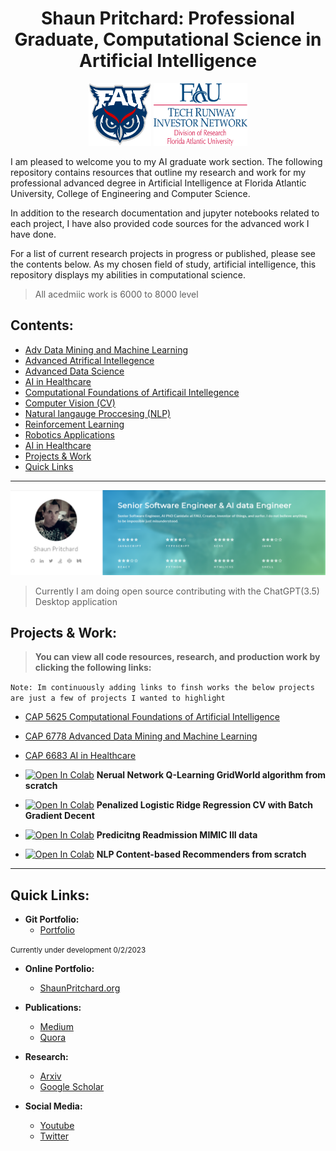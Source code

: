 <h1 align="center">
Shaun Pritchard: Professional Graduate, Computational Science in Artificial Intelligence
</h1>

<p align="center">
<span>
<img src="assets/fau.png" data-canonical-src="docs/fau.png" width="100" height="100" />

<img src="assets/trin.png" data-canonical-src="assets/fau.png" width="150" height="100" />
</span>
</p>


I am pleased to welcome you to my AI graduate work section. The following repository contains resources that outline my research and work for my professional advanced degree in Artificial Intelligence at Florida Atlantic University, College of Engineering and Computer Science.

In addition to the research documentation and jupyter notebooks related to each project, I have also provided code sources for the advanced work I have done.

For a list of current research projects in progress or published, please see the contents below.
As my chosen field of study, artificial intelligence, this repository displays my abilities in computational science.

> All acedmiic work is 6000 to 8000 level

## **Contents:**



- [Adv Data Mining and Machine Learning](#-Adv)
- [Advanced Atrifical Intellegence](#-Advanced)
- [Advanced Data Science](#-Data)
- [AI in Healthcare](#-AI)
- [Computational Foundations of Artificail Intellegence](#-Computational)
- [Computer Vision (CV)](#-Computer)
- [Natural langauge Proccesing (NLP)](#-Natural)
- [Reinforcement Learning](#-Reinforcement)
- [Robotics Applications](#-AI)
- [AI in Healthcare](#-Robotics)
- [Projects & Work](#-Projects)
- [Quick Links](#-Quick)

---

<p align="center">
<span>
<img src="https://github.com/shaungt1/Shaun-Pritchard-Portfolio/blob/6b7c18d431281cf6f94c921e9f72acc6e3b65ca9/assets/shaun-portfolio-git.png" data-canonical-src="https://github.com/shaungt1/Shaun-Pritchard-Portfolio/blob/6b7c18d431281cf6f94c921e9f72acc6e3b65ca9/assets/shaun-portfolio-git.png" />
</p>

> Currently I am doing open source contributing  with the ChatGPT(3.5) Desktop application




## **Projects & Work:**

> **You can view all code resources, research, and production work by clicking the following links:**

``Note: Im continuously adding links to finsh works the below projects are just a few of projects I wanted to highlight``

- [CAP 5625 Computational Foundations of Artificial Intelligence](https://github.com/shaungt1/CAP-5625-Computational-Foundations-of-Artificial-Intelligence.git)

- [CAP 6778 Advanced Data Mining and Machine Learning](https://github.com/shaungt1/CAP-6778-advanced-data-mining-and-machine-learning.git)

- [CAP 6683 AI in Healthcare](https://github.com/shaungt1/Shaun-Pritchard-Portfolio/tree/master/Work%20AI%20Graduate/AI%20in%20HealthCare%20and%20Medicine)

- [![Open In Colab](https://colab.research.google.com/assets/colab-badge.svg)](https://colab.research.google.com/drive/1oVPhbBEkH8fvGZs0K36gHhF0ULJh2mHS?usp=sharing) **Nerual Network Q-Learning GridWorld algorithm from scratch**

- [![Open In Colab](https://colab.research.google.com/assets/colab-badge.svg)](https://colab.research.google.com/drive/1w0O23DDN45NC96UMtNuBNqbyK_s3an8m#scrollTo=pfJYEoZT0uZG) **Penalized Logistic Ridge Regression CV with Batch Gradient Decent**

- [![Open In Colab](https://colab.research.google.com/assets/colab-badge.svg)](https://colab.research.google.com/drive/14aqwY6E19HkrBd7u-N5wYpLOvk-N2mk_?usp=sharing) **Predicitng Readmission MIMIC III data**

- [![Open In Colab](https://colab.research.google.com/assets/colab-badge.svg)](https://colab.research.google.com/drive/1TfF4Khir3Rc3jiUR_wPQosSQWn7EFKTU?usp=sharing) **NLP Content-based Recommenders from scratch**





---
## Quick Links:

- **Git Portfolio:**
  - [Portfolio](https://github.com/shaungt1/Shaun-Pritchard-Portfolio)

<small>Currently under development 0/2/2023</small>

- **Online Portfolio:**

  - [ShaunPritchard.org](https://shaunpritchard.org/)

- **Publications:**
  - [Medium](https://medium.com/@shaunpritchard1)
  - [Quora](https://www.quora.com/profile/Shaun-Pritchard-3)

- **Research:**
  - [Arxiv](https://arxiv.org/)
  - [Google Scholar](https://scholar.google.com/)

- **Social Media:**
  - [Youtube](https://www.youtube.com/shaunpx1/UC78cpbnaq-eeKGGHIEtUgdw)
  - [Twitter](https://twitter.com/ShaunPx1)
  <!-- - [Facebook](https://www.facebook.com/shaunpritchardlive) -->


